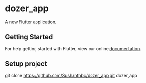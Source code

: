 # dozer_app

A new Flutter application.

## Getting Started

For help getting started with Flutter, view our online
[documentation](https://flutter.io/).

## Setup project
git clone https://github.com/Sushanthbc/dozer_app.git dozer_app

